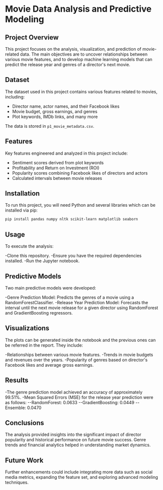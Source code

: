 # Movie Data Analysis and Predictive Modeling

## Project Overview
This project focuses on the analysis, visualization, and prediction of movie-related data. The main objectives are to uncover relationships between various movie features, and to develop machine learning models that can predict the release year and genres of a director's next movie.

## Dataset
The dataset used in this project contains various features related to movies, including:
- Director name, actor names, and their Facebook likes
- Movie budget, gross earnings, and genres
- Plot keywords, IMDb links, and many more

The data is stored in `p1_movie_metadata.csv`.

## Features
Key features engineered and analyzed in this project include:
- Sentiment scores derived from plot keywords
- Profitability and Return on Investment (ROI)
- Popularity scores combining Facebook likes of directors and actors
- Calculated intervals between movie releases

## Installation
To run this project, you will need Python and several libraries which can be installed via pip:
```bash
pip install pandas numpy nltk scikit-learn matplotlib seaborn
```
## Usage
To execute the analysis:

-Clone this repository.
-Ensure you have the required dependencies installed.
-Run the Jupyter notebook.

## Predictive Models
Two main predictive models were developed:

-Genre Prediction Model: Predicts the genres of a movie using a RandomForestClassifier.
-Release Year Prediction Model: Forecasts the interval until the next movie release for a given director using RandomForest and GradientBoosting regressors.

## Visualizations
The plots can be generated inside the notebook and the previous ones can be referred in the report. They include:

-Relationships between various movie features.
-Trends in movie budgets and revenues over the years.
-Popularity of genres based on director's Facebook likes and average gross earnings.

## Results

-The genre prediction model achieved an accuracy of approximately 99.51%.
-Mean Squared Errors (MSE) for the release year prediction were as follows:
 --RandomForest: 0.0633
 --GradientBoosting: 0.0449
 --Ensemble: 0.0470

 ## Conclusions

 The analysis provided insights into the significant impact of director popularity and historical performance on future movie success. Genre trends and financial analytics helped in understanding market dynamics.

 ## Future Work

Further enhancements could include integrating more data such as social media metrics, expanding the feature set, and exploring advanced modeling techniques.




